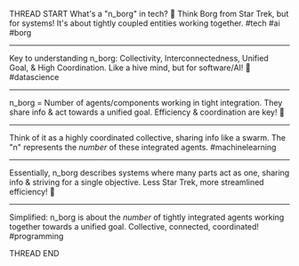 THREAD START
What's a "n_borg" in tech? 🤔 Think Borg from Star Trek, but for systems! It's about tightly coupled entities working together. #tech #ai #borg

---

Key to understanding n_borg: Collectivity, Interconnectedness, Unified Goal, & High Coordination. Like a hive mind, but for software/AI! 🧠 #datascience

---

n_borg = Number of agents/components working in tight integration. They share info & act towards a unified goal. Efficiency & coordination are key! 🔑

---

Think of it as a highly coordinated collective, sharing info like a swarm. The "n" represents the *number* of these integrated agents. #machinelearning

---

Essentially, n_borg describes systems where many parts act as one, sharing info & striving for a single objective. Less Star Trek, more streamlined efficiency! 🚀

---

Simplified: n_borg is about the *number* of tightly integrated agents working together towards a unified goal. Collective, connected, coordinated! #programming

THREAD END
